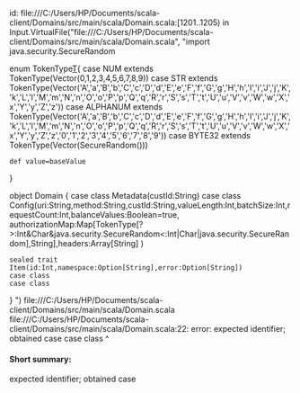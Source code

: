 id: file:///C:/Users/HP/Documents/scala-client/Domains/src/main/scala/Domain.scala:[1201..1205) in Input.VirtualFile("file:///C:/Users/HP/Documents/scala-client/Domains/src/main/scala/Domain.scala", "import java.security.SecureRandom

enum TokenType[T](baseValue:Vector[T]){
    case NUM extends TokenType(Vector(0,1,2,3,4,5,6,7,8,9))
    case STR extends TokenType(Vector('A','a','B','b','C','c','D','d','E','e','F','f','G','g','H','h','I','i','J','j','K','k','L','l','M','m','N','n','O','o','P','p','Q','q','R','r','S','s','T','t','U','u','V','v','W','w','X','x','Y','y','Z','z'))
    case ALPHANUM extends TokenType(Vector('A','a','B','b','C','c','D','d','E','e','F','f','G','g','H','h','I','i','J','j','K','k','L','l','M','m','N','n','O','o','P','p','Q','q','R','r','S','s','T','t','U','u','V','v','W','w','X','x','Y','y','Z','z','0','1','2','3','4','5','6','7','8','9'))
    case BYTE32 extends TokenType(Vector(SecureRandom()))

    def value=baseValue
}



object Domain {
    case class Metadata(custId:String)
    case class Config(uri:String,method:String,custId:String,valueLength:Int,batchSize:Int,requestCount:Int,balanceValues:Boolean=true,
    authorizationMap:Map[TokenType[? >:Int&Char&java.security.SecureRandom<:Int|Char|java.security.SecureRandom],String],headers:Array[String]
    )

    sealed trait Item(id:Int,namespace:Option[String],error:Option[String])
    case class 
    case class 
  
}
")
file:///C:/Users/HP/Documents/scala-client/Domains/src/main/scala/Domain.scala
file:///C:/Users/HP/Documents/scala-client/Domains/src/main/scala/Domain.scala:22: error: expected identifier; obtained case
    case class 
    ^
#### Short summary: 

expected identifier; obtained case